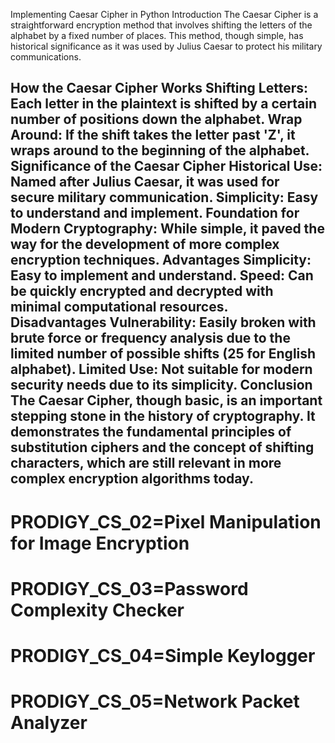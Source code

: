 Implementing Caesar Cipher in Python
Introduction
The Caesar Cipher is a straightforward encryption method that involves shifting the letters of the alphabet by a fixed number of places. This method, though simple, has historical significance as it was used by Julius Caesar to protect his military communications.

How the Caesar Cipher Works
Shifting Letters: Each letter in the plaintext is shifted by a certain number of positions down the alphabet.
Wrap Around: If the shift takes the letter past 'Z', it wraps around to the beginning of the alphabet.
Significance of the Caesar Cipher
Historical Use: Named after Julius Caesar, it was used for secure military communication.
Simplicity: Easy to understand and implement.
Foundation for Modern Cryptography: While simple, it paved the way for the development of more complex encryption techniques.
Advantages
Simplicity: Easy to implement and understand.
Speed: Can be quickly encrypted and decrypted with minimal computational resources.
Disadvantages
Vulnerability: Easily broken with brute force or frequency analysis due to the limited number of possible shifts (25 for English alphabet).
Limited Use: Not suitable for modern security needs due to its simplicity.
Conclusion
The Caesar Cipher, though basic, is an important stepping stone in the history of cryptography. It demonstrates the fundamental principles of substitution ciphers and the concept of shifting characters, which are still relevant in more complex encryption algorithms today.
----------------------------------------------------------------------------------------------------------------------------------------------------------------------------------------------------------------
# PRODIGY_CS_02=Pixel Manipulation for Image Encryption
# PRODIGY_CS_03=Password Complexity Checker
# PRODIGY_CS_04=Simple Keylogger
# PRODIGY_CS_05=Network Packet Analyzer
